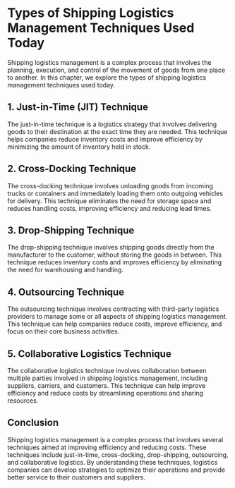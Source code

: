 Types of Shipping Logistics Management Techniques Used Today
====================================================================================================================

Shipping logistics management is a complex process that involves the planning, execution, and control of the movement of goods from one place to another. In this chapter, we explore the types of shipping logistics management techniques used today.

## 1. Just-in-Time (JIT) Technique

The just-in-time technique is a logistics strategy that involves delivering goods to their destination at the exact time they are needed. This technique helps companies reduce inventory costs and improve efficiency by minimizing the amount of inventory held in stock.

## 2. Cross-Docking Technique

The cross-docking technique involves unloading goods from incoming trucks or containers and immediately loading them onto outgoing vehicles for delivery. This technique eliminates the need for storage space and reduces handling costs, improving efficiency and reducing lead times.

## 3. Drop-Shipping Technique

The drop-shipping technique involves shipping goods directly from the manufacturer to the customer, without storing the goods in between. This technique reduces inventory costs and improves efficiency by eliminating the need for warehousing and handling.

## 4. Outsourcing Technique

The outsourcing technique involves contracting with third-party logistics providers to manage some or all aspects of shipping logistics management. This technique can help companies reduce costs, improve efficiency, and focus on their core business activities.

## 5. Collaborative Logistics Technique

The collaborative logistics technique involves collaboration between multiple parties involved in shipping logistics management, including suppliers, carriers, and customers. This technique can help improve efficiency and reduce costs by streamlining operations and sharing resources.

Conclusion
----------

Shipping logistics management is a complex process that involves several techniques aimed at improving efficiency and reducing costs. These techniques include just-in-time, cross-docking, drop-shipping, outsourcing, and collaborative logistics. By understanding these techniques, logistics companies can develop strategies to optimize their operations and provide better service to their customers and suppliers.
